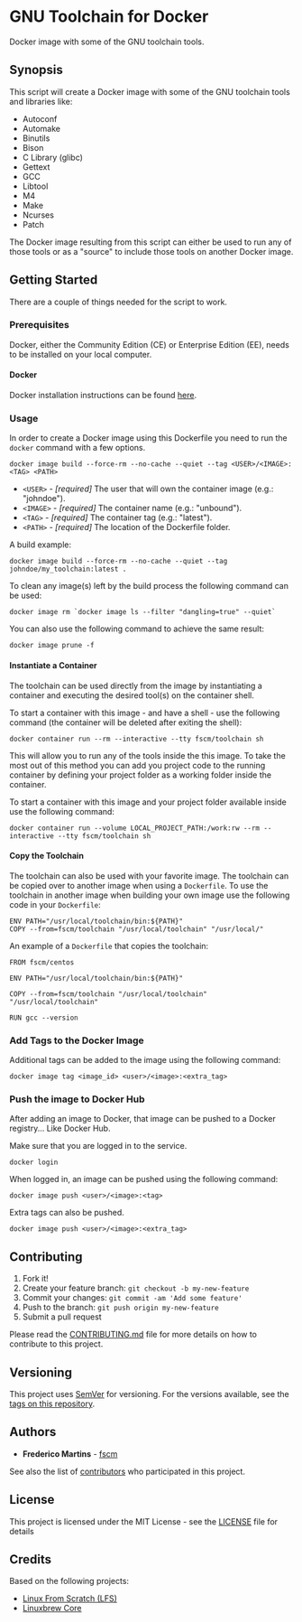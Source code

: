 # GNU Toolchain for Docker

Docker image with some of the GNU toolchain tools.

## Synopsis

This script will create a Docker image with some of the GNU toolchain tools
and libraries like:

- Autoconf
- Automake
- Binutils
- Bison
- C Library (glibc)
- Gettext
- GCC
- Libtool
- M4
- Make
- Ncurses
- Patch

The Docker image resulting from this script can either be used to run any of
those tools or as a "source" to include those tools on another Docker image.

## Getting Started

There are a couple of things needed for the script to work.

### Prerequisites

Docker, either the Community Edition (CE) or Enterprise Edition (EE), needs to
be installed on your local computer.

#### Docker

Docker installation instructions can be found
[here](https://docs.docker.com/install/).

### Usage

In order to create a Docker image using this Dockerfile you need to run the
`docker` command with a few options.

```
docker image build --force-rm --no-cache --quiet --tag <USER>/<IMAGE>:<TAG> <PATH>
```

* `<USER>` - *[required]* The user that will own the container image (e.g.: "johndoe").
* `<IMAGE>` - *[required]* The container name (e.g.: "unbound").
* `<TAG>` - *[required]* The container tag (e.g.: "latest").
* `<PATH>` - *[required]* The location of the Dockerfile folder.

A build example:

```
docker image build --force-rm --no-cache --quiet --tag johndoe/my_toolchain:latest .
```

To clean any _<none>_ image(s) left by the build process the following
command can be used:

```
docker image rm `docker image ls --filter "dangling=true" --quiet`
```

You can also use the following command to achieve the same result:

```
docker image prune -f
```

#### Instantiate a Container

The toolchain can be used directly from the image by instantiating a container
and executing the desired tool(s) on the container shell.

To start a container with this image - and have a shell - use the following
command (the container will be deleted after exiting the shell):

```
docker container run --rm --interactive --tty fscm/toolchain sh
```

This will allow you to run any of the tools inside the this image. To take the
most out of this method you can add you project code to the running container
by defining your project folder as a working folder inside the container.

To start a container with this image and your project folder available inside
use the following command:

```
docker container run --volume LOCAL_PROJECT_PATH:/work:rw --rm --interactive --tty fscm/toolchain sh
```

#### Copy the Toolchain

The toolchain can also be used with your favorite image. The toolchain can be
copied over to another image when using a `Dockerfile`.
To use the toolchain in another image when building your own image use the
following code in your `Dockerfile`:

```
ENV PATH="/usr/local/toolchain/bin:${PATH}"
COPY --from=fscm/toolchain "/usr/local/toolchain" "/usr/local/"
```

An example of a `Dockerfile` that copies the toolchain:

```
FROM fscm/centos

ENV PATH="/usr/local/toolchain/bin:${PATH}"

COPY --from=fscm/toolchain "/usr/local/toolchain" "/usr/local/toolchain"

RUN gcc --version
```

### Add Tags to the Docker Image

Additional tags can be added to the image using the following command:

```
docker image tag <image_id> <user>/<image>:<extra_tag>
```

### Push the image to Docker Hub

After adding an image to Docker, that image can be pushed to a Docker
registry... Like Docker Hub.

Make sure that you are logged in to the service.

```
docker login
```

When logged in, an image can be pushed using the following command:

```
docker image push <user>/<image>:<tag>
```

Extra tags can also be pushed.

```
docker image push <user>/<image>:<extra_tag>
```

## Contributing

1. Fork it!
2. Create your feature branch: `git checkout -b my-new-feature`
3. Commit your changes: `git commit -am 'Add some feature'`
4. Push to the branch: `git push origin my-new-feature`
5. Submit a pull request

Please read the [CONTRIBUTING.md](CONTRIBUTING.md) file for more details on how
to contribute to this project.

## Versioning

This project uses [SemVer](http://semver.org/) for versioning. For the versions
available, see the [tags on this repository](https://github.com/fscm/docker-toolchain/tags).

## Authors

* **Frederico Martins** - [fscm](https://github.com/fscm)

See also the list of [contributors](https://github.com/fscm/docker-toolchain/contributors)
who participated in this project.

## License

This project is licensed under the MIT License - see the [LICENSE](LICENSE)
file for details

## Credits

Based on the following projects:
* [Linux From Scratch (LFS)](http://linuxfromscratch.org)
* [Linuxbrew Core](https://github.com/Homebrew/linuxbrew-core)
